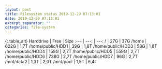 ```yaml
---
layout: post
title: Filesystem status 2019-12-29 07:13:01
date: 2019-12-29 07:13:01
excerpt_separator: ""
categories: file-system
---
```

{:.table_alt}
Harddrive | Free | Size
:--- | ---: | ---:
/ | 27G | 37G
/home | 622G | 1,7T
/home/public/HDD1 | 39G | 1,8T
/home/public/HDD3 | 58G | 1,8T
/home/public/HDD4 | 158G | 2,7T
/home/public/HDD5 | 559G | 2,7T
/home/public/HDD6 | 738G | 2,7T
/home/public/HDD7 | 96G | 2,7T
/mnt/data2 | 1,3T | 2,0T
/mnt/pool | 1,5T | 6,4T
